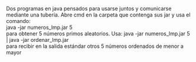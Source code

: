 Dos programas en java pensados para usarse juntos y comunicarse mediante una tubería.
Abre cmd en la carpeta que contenga sus jar y usa el comando:		
java -jar numeros_lmp.jar 5		
para obtener 5 números primos aleatorios. Usa:
		java -jar numeros_lmp.jar 5 | java -jar ordenar_lmp.jar		
para recibir en la salida estándar otros 5 números ordenados de menor a mayor
